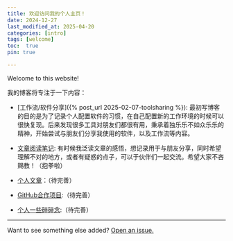```yaml
---
title: 欢迎访问我的个人主页！
date: 2024-12-27
last_modified_at: 2025-04-20
categories: [intro]
tags: [welcome]
toc:  true
pin: true

---
```


Welcome to this website! 

我的博客将专注于一下内容：

- [工作流/软件分享]({% post_url 2025-02-07-toolsharing %}): 最初写博客的目的是为了记录个人配置软件的习惯，在自己配置新的工作环境的时候可以很快复现。后来发现很多工具对朋友们都很有用，秉承着独乐乐不如众乐乐的精神，开始尝试与朋友们分享我使用的软件，以及工作流等内容。

- [文章阅读笔记](/categories/paper-reading/): 有时候我泛读文章的感悟，想记录用于与朋友分享，同时希望理解不对的地方，或者有疑惑的点子，可以于伙伴们一起交流。希望大家不吝赐教！（抱拳啦）

- [个人文章](/publications/)：（待完善）

- [GitHub合作项目](/github_project/):（待完善）

- [个人一些碎碎念](/categories/personal/):（待完善）

---

Want to see something else added? <a href="https://github.com/MingshuoXu/MingshuoXu.github.io/issues/new">Open an issue.</a>

[^fn-sample_footnote]: Handy! Now click the return link to go back.
